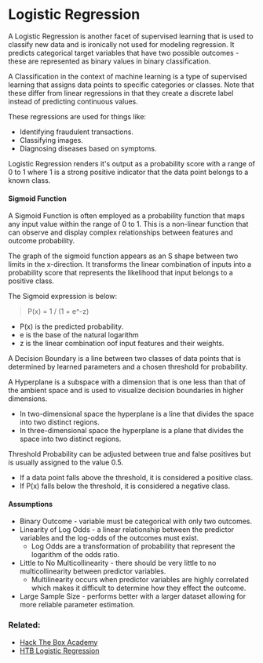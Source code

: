 # Logistic Regression

A Logistic Regression is another facet of supervised learning that is used to classify new data and is ironically not used for modeling regression. It predicts categorical target variables that have two possible outcomes - these are represented as binary values in binary classification.

A Classification in the context of machine learning is a type of supervised learning that assigns data points to specific categories or classes. Note that these differ from linear regressions in that they create a discrete label instead of predicting continuous values.

These regressions are used for things like:

- Identifying fraudulent transactions.
- Classifying images.
- Diagnosing diseases based on symptoms.

Logistic Regression renders it's output as a probability score with a range of 0 to 1 where 1 is a strong positive indicator that the data point belongs to a known class.

#### Sigmoid Function

A Sigmoid Function is often employed as a probability function that maps any input value within the range of 0 to 1. This is a non-linear function that can observe and display complex relationships between features and outcome probability.

The graph of the sigmoid function appears as an S shape between two limits in the x-direction. It transforms the linear combination of inputs into a probability score that represents the likelihood that input belongs to a positive class.

The Sigmoid expression is below:

>P(x) = 1 / (1 + e^-z)

- P(x) is the predicted probability.
- e is the base of the natural logarithm
- z is the linear combination oof input features and their weights.

A Decision Boundary is a line between two classes of data points that is determined by learned parameters and a chosen threshold for probability.

A Hyperplane is a subspace with a dimension that is one less than that of the ambient space and is used to visualize decision boundaries in higher dimensions. 
- In two-dimensional space the hyperplane is a line that divides the space into two distinct regions.
- In three-dimensional space the hyperplane is a plane that divides the space into two distinct regions.

Threshold Probability can be adjusted between true and false positives but is usually assigned to the value 0.5. 
- If a data point falls above the threshold, it is considered a positive class.
- If P(x) falls below the threshold, it is considered a negative class.

#### Assumptions

- Binary Outcome - variable must be categorical with only two outcomes.
- Linearity of Log Odds - a linear relationship between the predictor variables and the log-odds of the outcomes must exist.
	- Log Odds are a transformation of probability that represent the logarithm of the odds ratio.
- Little to No Multicollinearity - there should be very little to no multicollinearity between predictor variables.
	- Multilinearity occurs when predictor variables are highly correlated which makes it difficult to determine how they effect the outcome.
- Large Sample Size - performs better with a larger dataset allowing for more reliable parameter estimation. 

### Related:
- [Hack The Box Academy](https://academy.hackthebox.com/ "Hack The Box Academy Home page")
- [HTB Logistic Regression](https://academy.hackthebox.com/module/290/section/3250 "HTB Logistic Regression")